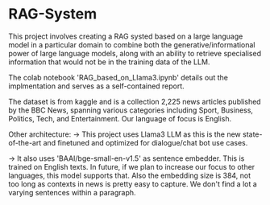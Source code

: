 # RAG-System

This project involves creating a RAG systed based on a large language model in a particular domain to combine both the generative/informational power of large language models, along with an ability to retrieve specialised information that would not be in the training data of the LLM.


The colab notebook 'RAG_based_on_Llama3.ipynb' details out the implmentation and serves as a self-contained report. 

The dataset is from kaggle and is a collection 2,225 news articles published by the BBC News, spanning various categories including Sport, Business, Politics, Tech, and Entertainment. Our language of focus is English.


Other architecture:
-> This project uses Llama3 LLM as this is the new state-of-the-art and finetuned and optimized for dialogue/chat bot use cases.

-> It also uses 'BAAI/bge-small-en-v1.5' as sentence embedder. This is trained on English texts. In future, if we plan to increase our focus to other languages, this model supports that. Also the embedding size is 384, not too long as contexts in news is pretty easy to capture. We don't find a lot a varying sentences within a paragraph.
